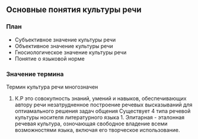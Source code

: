 ## Основные понятия культуры речи

### План
- Субъективное значение культуры речи
- Объективное значение культуры речи
- Гносиологическое значение культуры речи
- Понятие о языковой норме

### Значение термина

Термин культура речи многозначен

1. К.Р это совокупность знаний, умений и навыков, обеспечивающих автору речи незатрудненное построение речевых высказываний для оптиамального решения задач общения 
Существует 4 типа речевой культуры носителя литературного языка
				1. Элитарная - эталонная речевая культура, озночающая свободное владение всеми возможностями языка, включая его творческое использование.